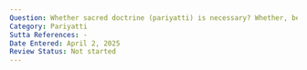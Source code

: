```yaml
---
Question: Whether sacred doctrine (pariyatti) is necessary? Whether, besides meditation, sacred doctrine is necessary?
Category: Pariyatti
Sutta References: -
Date Entered: April 2, 2025
Review Status: Not started
---
```

